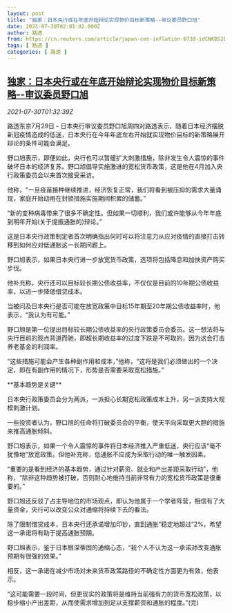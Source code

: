 ```yaml
---
layout: post
title: "独家：日本央行或在年底开始辩论实现物价目标新策略--审议委员野口旭"
date: 2021-07-30T02:01:02.000Z
author: 路透
from: https://cn.reuters.com/article/japan-cen-inflation-0730-idCNKBS2F004L
tags: [ 路透 ]
categories: [ 路透 ]
---
```

<!--1627610462000-->
[独家：日本央行或在年底开始辩论实现物价目标新策略--审议委员野口旭](https://cn.reuters.com/article/japan-cen-inflation-0730-idCNKBS2F004L)
------

<div>
<div><i>2021-07-30T01:32:39Z</i></div><p>路透东京7月29日 - 日本央行审议委员野口旭周四对路透表示，随着日本经济摆脱新冠疫情造成的低迷，日本央行在今年年底左右开始就实现物价目标的新策略展开辩论的条件可能会满足。</p><p>野口旭表示，即便如此，央行也可以暂缓扩大刺激措施，除非发生令人震惊的事件破坏日本的经济复苏。野口旭倡导实施激进的宽松货币政策，这是他在4月加入央行政策委员会以来首次接受采访。</p><p>他称，“一旦疫苗接种继续推进，经济恢复正常，我们将看到被压抑的需求大量涌现，家庭开始动用在封锁措施实施期间积累的储蓄。”</p><p>“新的变种病毒带来了很多不确定性。但如果一切顺利，我们或许能够从今年年底到明年开始(关于提振通胀的)辩论。”</p><p>这是日本央行政策制定者首次明确指出何时可以将注意力从应对疫情的直接打击转移到如何应对低通胀这一长期问题上。</p><p>野口旭表示，如果日本央行进一步放宽货币政策，选项将包括降息和加快资产购买步伐。</p><p>他补充称，央行还可以目标较长期公债收益率，不仅仅是目前的10年期公债收益率，以进一步降低借贷成本。</p><p>当被问及日本央行是否可能在放宽政策中目标15年期至20年期公债收益率时，他表示，“我认为有可能。”</p><p>野口旭是第一位提出目标较长期公债收益率的央行政策委员会委员。这一想法将与央行目前的观点背道而驰，即超长期收益率的过度下跌是不可取的，因为这会打击养老基金的利润率。</p><p>“这些措施可能会产生各种副作用和成本，”他称，“这将是我们必须做出的一个决定，即在有副作用的情况下，形势是否需要采取宽松措施。”</p><p>**基本趋势是关键**</p><p>日本央行政策委员会分为两派，一派担心长期宽松政策成本上升，另一派支持大规模刺激计划。</p><p>一些投资者认为，野口旭的任命将打破委员会的平衡，使天平向采取更大胆的措施来推高通胀倾斜。</p><p>野口旭表示，如果一个令人震惊的事件将日本经济推入严重低迷，央行应该“毫不犹豫地”放宽政策。但他补充称，低通胀不应成为采取行动的唯一触发因素。</p><p>“重要的是看到经济的基本趋势，通过针对薪资、就业和产出差距采取行动”，他称，“除非这种趋势被打破，否则耐心地维持当前非常有力的宽松货币政策是很重要的。”</p><p>野口旭还反驳了占主导地位的市场观点，即认为他属于一个学者阵营，相信有了大量资金，央行可以改变公众对通缩将持续下去的看法。</p><p>除了限制借贷成本，日本央行还承诺增加印钞，直到通胀“稳定地超过”2%，希望这一承诺将有助于提高通胀预期。</p><p>野口旭表示，鉴于日本根深蒂固的通缩心态，“我个人不认为这一承诺对改变通胀预期有很强的效果。”</p><p>相反，这一承诺在减少市场对未来货币政策路径的不确定性方面更为有效，他表示。</p><p>“这可能需要一段时间，但更现实的政策将是维持当前强有力的货币宽松政策，以稳步缩小产出差距，从而使需求增加到足以支撑薪资和通胀的程度。”(完)</p>
</div>

